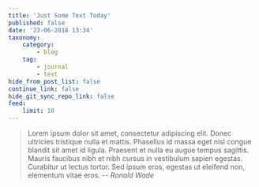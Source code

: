 ```yaml
---
title: 'Just Some Text Today'
published: false
date: '23-06-2018 13:34'
taxonomy:
    category:
        - blog
    tag:
        - journal
        - text
hide_from_post_list: false
continue_link: false
hide_git_sync_repo_link: false
feed:
    limit: 10
---
```


> Lorem ipsum dolor sit amet, consectetur adipiscing elit. Donec ultricies tristique nulla et mattis. Phasellus id massa eget nisl congue blandit sit amet id ligula. Praesent et nulla eu augue tempus sagittis. Mauris faucibus nibh et nibh cursus in vestibulum sapien egestas. Curabitur ut lectus tortor. Sed ipsum eros, egestas ut eleifend non, elementum vitae eros.
> -- <cite> Ronald Wade</cite>
